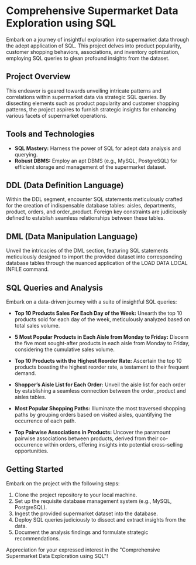 # Comprehensive Supermarket Data Exploration using SQL

Embark on a journey of insightful exploration into supermarket data through the adept application of SQL. This project delves into product popularity, customer shopping behaviors, associations, and inventory optimization, employing SQL queries to glean profound insights from the dataset.

## Project Overview

This endeavor is geared towards unveiling intricate patterns and correlations within supermarket data via strategic SQL queries. By dissecting elements such as product popularity and customer shopping patterns, the project aspires to furnish strategic insights for enhancing various facets of supermarket operations.

## Tools and Technologies

- **SQL Mastery:** Harness the power of SQL for adept data analysis and querying.
- **Robust DBMS:** Employ an apt DBMS (e.g., MySQL, PostgreSQL) for efficient storage and management of the supermarket dataset.

## DDL (Data Definition Language)

Within the DDL segment, encounter SQL statements meticulously crafted for the creation of indispensable database tables: aisles, departments, product, orders, and order_product. Foreign key constraints are judiciously defined to establish seamless relationships between these tables.

## DML (Data Manipulation Language)

Unveil the intricacies of the DML section, featuring SQL statements meticulously designed to import the provided dataset into corresponding database tables through the nuanced application of the LOAD DATA LOCAL INFILE command.

## SQL Queries and Analysis

Embark on a data-driven journey with a suite of insightful SQL queries:

- **Top 10 Products Sales For Each Day of the Week:** Unearth the top 10 products sold for each day of the week, meticulously analyzed based on total sales volume.

- **5 Most Popular Products in Each Aisle from Monday to Friday:** Discern the five most sought-after products in each aisle from Monday to Friday, considering the cumulative sales volume.

- **Top 10 Products with the Highest Reorder Rate:** Ascertain the top 10 products boasting the highest reorder rate, a testament to their frequent demand.

- **Shopper’s Aisle List for Each Order:** Unveil the aisle list for each order by establishing a seamless connection between the order_product and aisles tables.

- **Most Popular Shopping Paths:** Illuminate the most traversed shopping paths by grouping orders based on visited aisles, quantifying the occurrence of each path.

- **Top Pairwise Associations in Products:** Uncover the paramount pairwise associations between products, derived from their co-occurrence within orders, offering insights into potential cross-selling opportunities.

## Getting Started

Embark on the project with the following steps:

1. Clone the project repository to your local machine.
2. Set up the requisite database management system (e.g., MySQL, PostgreSQL).
3. Ingest the provided supermarket dataset into the database.
4. Deploy SQL queries judiciously to dissect and extract insights from the data.
5. Document the analysis findings and formulate strategic recommendations.

Appreciation for your expressed interest in the "Comprehensive Supermarket Data Exploration using SQL"!

